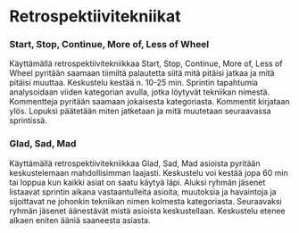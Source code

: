 # Retrospektiivitekniikat

### Start, Stop, Continue, More of, Less of Wheel
Käyttämällä retrospektiivitekniikkaa Start, Stop, Continue, More of, Less of Wheel pyritään saamaan tiimiltä palautetta siitä mitä pitäisi jatkaa ja mitä pitäisi muuttaa. Keskustelu kestää n. 10-25 min. Sprintin tapahtumia analysoidaan viiden kategorian avulla, jotka löytyvät tekniikan nimestä. Kommentteja pyritään saamaan jokaisesta kategoriasta. Kommentit kirjataan ylös. Lopuksi päätetään  miten jatketaan ja mitä muutetaan seuraavassa sprintissä.

### Glad, Sad, Mad
Käyttämällä retrospektiivitekniikkaa Glad, Sad, Mad asioista pyritään keskustelemaan mahdollisimman laajasti. Keskustelu voi kestää jopa 60 min tai loppua kun kaikki asiat on saatu käytyä läpi. Aluksi ryhmän jäsenet listaavat sprintin aikana vastaantulleita asioita, muutoksia ja havaintoja ja sijoittavat ne johonkin tekniikan nimen kolmesta kategoriasta. Seuraavaksi ryhmän jäsenet äänestävät mistä asioista keskustellaan. Keskustelu etenee alkaen eniten ääniä saaneesta asiasta.
